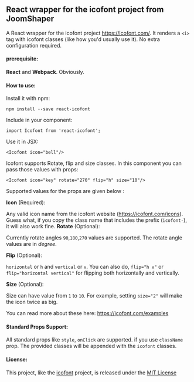## React wrapper for the icofont project from JoomShaper

A React wrapper for the icofont project <https://icofont.com/>. It renders a `<i>` tag with icofont classes (like how you'd usually use it). No extra configuration required.

#### prerequisite:

**React** and **Webpack**. Obviously.

#### How to use: 

Install it with npm:

    npm install --save react-icofont 

Include in your component: 

    import Icofont from 'react-icofont';

Use it in JSX:

    <Icofont icon="bell"/>

Icofont supports Rotate, flip and size classes. In this component you can pass those values with props:

    <Icofont icon="key" rotate="270" flip="h" size="10"/>

Supported values for the props are given below :

**Icon** (Required): 

Any valid icon name from the icofont website (<https://icofont.com/icons>).
Guess what, if you copy the class name that includes the prefix (`icofont-`), it will also work fine.
**Rotate** (Optional):

 Currently rotate angles `90`,`180`,`270` values are supported. The rotate angle values are in *degree*.

**Flip** (Optional): 

`horizontal` or `h` and `vertical` or `v`. You can also do, `flip="h v"` or `flip="horizontal vertical"` for flipping both horizontally and vertically.

**Size** (Optional):

Size can have value from `1` to `10`. For example, setting `size="2"` will make the icon twice as big.


You can read more about these here: <https://icofont.com/examples>

#### Standard Props Support: 

All standard props like `style`, `onClick` are supported. if you use `className` prop. The provided classes will be appended with the `icofont` classes.

#### License:

This project, like the [icofont](https://icofont.com) project, is released under the [MIT License](https://opensource.org/licenses/MIT)
